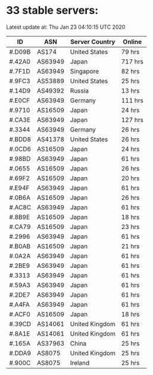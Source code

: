 # 33 stable servers:

Latest update at: Thu Jan 23 04:10:15 UTC 2020

| ID | ASN | Server Country | Online |
| -- | --- | -------------- | ------ |
| #.D09B | AS174 | United States | 79 hrs |
| #.42A0 | AS63949 | Japan | 717 hrs |
| #.7F1D | AS63949 | Singapore | 82 hrs |
| #.9FC3 | AS53889 | United States | 25 hrs |
| #.14D9 | AS49392 | Russia | 13 hrs |
| #.E0CF | AS63949 | Germany | 111 hrs |
| #.9710 | AS16509 | Japan | 24 hrs |
| #.CA3E | AS63949 | Japan | 127 hrs |
| #.3344 | AS63949 | Germany | 26 hrs |
| #.BDD8 | AS41378 | United States | 26 hrs |
| #.0CD6 | AS16509 | Japan | 24 hrs |
| #.98BD | AS63949 | Japan | 61 hrs |
| #.0655 | AS16509 | Japan | 26 hrs |
| #.69F2 | AS16509 | Japan | 20 hrs |
| #.E94F | AS63949 | Japan | 61 hrs |
| #.0B6A | AS16509 | Japan | 26 hrs |
| #.AC8C | AS63949 | Japan | 61 hrs |
| #.8B9E | AS16509 | Japan | 18 hrs |
| #.CA79 | AS16509 | Japan | 23 hrs |
| #.2996 | AS63949 | Japan | 61 hrs |
| #.B0AB | AS16509 | Japan | 21 hrs |
| #.0A2A | AS63949 | Japan | 61 hrs |
| #.2BE9 | AS63949 | Japan | 61 hrs |
| #.3313 | AS63949 | Japan | 61 hrs |
| #.59A3 | AS63949 | Japan | 61 hrs |
| #.2DE7 | AS63949 | Japan | 61 hrs |
| #.A4FA | AS63949 | Japan | 61 hrs |
| #.ACF0 | AS16509 | Japan | 18 hrs |
| #.39CD | AS14061 | United Kingdom | 61 hrs |
| #.8A1E | AS14061 | United Kingdom | 61 hrs |
| #.165A | AS37963 | China | 25 hrs |
| #.DDA9 | AS8075 | United Kingdom | 25 hrs |
| #.900C | AS8075 | Ireland | 25 hrs |

